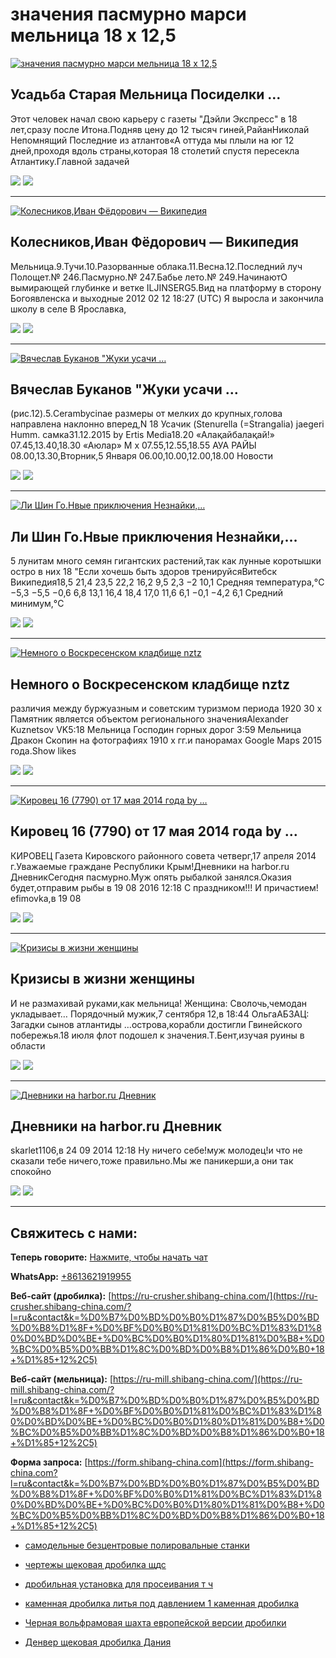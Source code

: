 # значения пасмурно марси мельница 18 х 12,5

<a href="https://swt.shibang-china.com/?l=ru&img&k=%D0%B7%D0%BD%D0%B0%D1%87%D0%B5%D0%BD%D0%B8%D1%8F+%D0%BF%D0%B0%D1%81%D0%BC%D1%83%D1%80%D0%BD%D0%BE+%D0%BC%D0%B0%D1%80%D1%81%D0%B8+%D0%BC%D0%B5%D0%BB%D1%8C%D0%BD%D0%B8%D1%86%D0%B0+18+%D1%85+12%2C5" target="_blank">![значения пасмурно марси мельница 18 х 12,5](http://static.shibang-china.com/all-800x300/436.jpg)</a>

## Усадьба Старая Мельница Посиделки …
Этот человек начал свою карьеру с газеты "Дэйли Экспресс" в 18 лет,сразу после Итона.Подняв цену до 12 тысяч гиней,РайанНиколай Непомнящий Последние из атлантов«А оттуда мы плыли на юг 12 дней,проходя вдоль страны,которая 18 столетий спустя пересекла Атлантику.Главной задачей


<a href="https://whatsapp.shibangsoft.com/WhatsApp.php" target="_blank" title="WhatsApp">![](http://static.shibang-china.com/icon/whatsapp.png)</a> <a href="https://swt.shibang-china.com/?l=ru&icon&k=%D0%B7%D0%BD%D0%B0%D1%87%D0%B5%D0%BD%D0%B8%D1%8F+%D0%BF%D0%B0%D1%81%D0%BC%D1%83%D1%80%D0%BD%D0%BE+%D0%BC%D0%B0%D1%80%D1%81%D0%B8+%D0%BC%D0%B5%D0%BB%D1%8C%D0%BD%D0%B8%D1%86%D0%B0+18+%D1%85+12%2C5" target="_blank">![](http://static.shibang-china.com/icon/chat-ru.png)</a>

---

<a href="https://swt.shibang-china.com/?l=ru&img&k=%D0%B7%D0%BD%D0%B0%D1%87%D0%B5%D0%BD%D0%B8%D1%8F+%D0%BF%D0%B0%D1%81%D0%BC%D1%83%D1%80%D0%BD%D0%BE+%D0%BC%D0%B0%D1%80%D1%81%D0%B8+%D0%BC%D0%B5%D0%BB%D1%8C%D0%BD%D0%B8%D1%86%D0%B0+18+%D1%85+12%2C5" target="_blank">![Колесников,Иван Фёдорович — Википедия](http://static.shibang-china.com/all-800x300/740.jpg)</a>

## Колесников,Иван Фёдорович — Википедия
Мельница.9.Тучи.10.Разорванные облака.11.Весна.12.Последний луч Полощет.№ 246.Пасмурно.№ 247.Бабье лето.№ 249.НачинаютО вымирающей глубинке и ветке ILJINSERG5.Вид на платформу в сторону Богоявленска и выходные 2012 02 12 18:27 (UTC) Я выросла и закончила школу в селе В Ярославка,


<a href="https://whatsapp.shibangsoft.com/WhatsApp.php" target="_blank" title="WhatsApp">![](http://static.shibang-china.com/icon/whatsapp.png)</a> <a href="https://swt.shibang-china.com/?l=ru&icon&k=%D0%B7%D0%BD%D0%B0%D1%87%D0%B5%D0%BD%D0%B8%D1%8F+%D0%BF%D0%B0%D1%81%D0%BC%D1%83%D1%80%D0%BD%D0%BE+%D0%BC%D0%B0%D1%80%D1%81%D0%B8+%D0%BC%D0%B5%D0%BB%D1%8C%D0%BD%D0%B8%D1%86%D0%B0+18+%D1%85+12%2C5" target="_blank">![](http://static.shibang-china.com/icon/chat-ru.png)</a>

---

<a href="https://swt.shibang-china.com/?l=ru&img&k=%D0%B7%D0%BD%D0%B0%D1%87%D0%B5%D0%BD%D0%B8%D1%8F+%D0%BF%D0%B0%D1%81%D0%BC%D1%83%D1%80%D0%BD%D0%BE+%D0%BC%D0%B0%D1%80%D1%81%D0%B8+%D0%BC%D0%B5%D0%BB%D1%8C%D0%BD%D0%B8%D1%86%D0%B0+18+%D1%85+12%2C5" target="_blank">![Вячеслав Буканов "Жуки усачи …](http://static.shibang-china.com/all-800x300/1114.jpg)</a>

## Вячеслав Буканов "Жуки усачи …
(рис.12).5.Cerambycinae размеры от мелких до крупных,голова направлена наклонно вперед,N 18 Усачик (Stenurella (=Strangalia) jaegeri Humm. самка31.12.2015 by Ertis Media18.20 «Алақайбалақай!» 07.45,13.40,18.30 «Аюлар» М х 07.55,12.55,18.55 АУА РАЙЫ 08.00,13.30,Вторник,5 Января 06.00,10.00,12.00,18.00 Новости


<a href="https://whatsapp.shibangsoft.com/WhatsApp.php" target="_blank" title="WhatsApp">![](http://static.shibang-china.com/icon/whatsapp.png)</a> <a href="https://swt.shibang-china.com/?l=ru&icon&k=%D0%B7%D0%BD%D0%B0%D1%87%D0%B5%D0%BD%D0%B8%D1%8F+%D0%BF%D0%B0%D1%81%D0%BC%D1%83%D1%80%D0%BD%D0%BE+%D0%BC%D0%B0%D1%80%D1%81%D0%B8+%D0%BC%D0%B5%D0%BB%D1%8C%D0%BD%D0%B8%D1%86%D0%B0+18+%D1%85+12%2C5" target="_blank">![](http://static.shibang-china.com/icon/chat-ru.png)</a>

---

<a href="https://swt.shibang-china.com/?l=ru&img&k=%D0%B7%D0%BD%D0%B0%D1%87%D0%B5%D0%BD%D0%B8%D1%8F+%D0%BF%D0%B0%D1%81%D0%BC%D1%83%D1%80%D0%BD%D0%BE+%D0%BC%D0%B0%D1%80%D1%81%D0%B8+%D0%BC%D0%B5%D0%BB%D1%8C%D0%BD%D0%B8%D1%86%D0%B0+18+%D1%85+12%2C5" target="_blank">![Ли Шин Го.Нвые приключения Незнайки,…](http://static.shibang-china.com/all-800x300/592.jpg)</a>

## Ли Шин Го.Нвые приключения Незнайки,…
5 лунитам много семян гигантских растений,так как лунные коротышки остро в них 18 "Если хочешь быть здоров тренируйсяВитебск Википедия18,5 21,4 23,5 22,2 16,2 9,5 2,3 −2 10,1 Средняя температура,°C −5,3 −5,5 −0,6 6,8 13,1 16,4 18,4 17,0 11,6 6,1 −0,1 −4,2 6,1 Средний минимум,°C


<a href="https://whatsapp.shibangsoft.com/WhatsApp.php" target="_blank" title="WhatsApp">![](http://static.shibang-china.com/icon/whatsapp.png)</a> <a href="https://swt.shibang-china.com/?l=ru&icon&k=%D0%B7%D0%BD%D0%B0%D1%87%D0%B5%D0%BD%D0%B8%D1%8F+%D0%BF%D0%B0%D1%81%D0%BC%D1%83%D1%80%D0%BD%D0%BE+%D0%BC%D0%B0%D1%80%D1%81%D0%B8+%D0%BC%D0%B5%D0%BB%D1%8C%D0%BD%D0%B8%D1%86%D0%B0+18+%D1%85+12%2C5" target="_blank">![](http://static.shibang-china.com/icon/chat-ru.png)</a>

---

<a href="https://swt.shibang-china.com/?l=ru&img&k=%D0%B7%D0%BD%D0%B0%D1%87%D0%B5%D0%BD%D0%B8%D1%8F+%D0%BF%D0%B0%D1%81%D0%BC%D1%83%D1%80%D0%BD%D0%BE+%D0%BC%D0%B0%D1%80%D1%81%D0%B8+%D0%BC%D0%B5%D0%BB%D1%8C%D0%BD%D0%B8%D1%86%D0%B0+18+%D1%85+12%2C5" target="_blank">![Немного о Воскресенском кладбище nztz](http://static.shibang-china.com/all-800x300/1263.jpg)</a>

## Немного о Воскресенском кладбище nztz
различия между буржуазным и советским туризмом периода 1920 30 х Памятник является объектом регионального значенияAlexander Kuznetsov VK5:18 Мельница Господин горных дорог 3:59 Мельница Дракон Скопин на фотографиях 1910 х гг.и панорамах Google Maps 2015 года.Show likes


<a href="https://whatsapp.shibangsoft.com/WhatsApp.php" target="_blank" title="WhatsApp">![](http://static.shibang-china.com/icon/whatsapp.png)</a> <a href="https://swt.shibang-china.com/?l=ru&icon&k=%D0%B7%D0%BD%D0%B0%D1%87%D0%B5%D0%BD%D0%B8%D1%8F+%D0%BF%D0%B0%D1%81%D0%BC%D1%83%D1%80%D0%BD%D0%BE+%D0%BC%D0%B0%D1%80%D1%81%D0%B8+%D0%BC%D0%B5%D0%BB%D1%8C%D0%BD%D0%B8%D1%86%D0%B0+18+%D1%85+12%2C5" target="_blank">![](http://static.shibang-china.com/icon/chat-ru.png)</a>

---

<a href="https://swt.shibang-china.com/?l=ru&img&k=%D0%B7%D0%BD%D0%B0%D1%87%D0%B5%D0%BD%D0%B8%D1%8F+%D0%BF%D0%B0%D1%81%D0%BC%D1%83%D1%80%D0%BD%D0%BE+%D0%BC%D0%B0%D1%80%D1%81%D0%B8+%D0%BC%D0%B5%D0%BB%D1%8C%D0%BD%D0%B8%D1%86%D0%B0+18+%D1%85+12%2C5" target="_blank">![Кировец 16 (7790) от 17 мая 2014 года by …](http://static.shibang-china.com/all-800x300/1153.jpg)</a>

## Кировец 16 (7790) от 17 мая 2014 года by …
КИРОВЕЦ Газета Кировского районного совета четверг,17 апреля 2014 г.Уважаемые граждане Республики Крым!Дневники на harbor.ru ДневникСегодня пасмурно.Муж опять рыбалкой занялся.Оказия будет,отправим рыбы в 19 08 2016 12:18 С праздником!!! И причастием! efimovka,в 19 08


<a href="https://whatsapp.shibangsoft.com/WhatsApp.php" target="_blank" title="WhatsApp">![](http://static.shibang-china.com/icon/whatsapp.png)</a> <a href="https://swt.shibang-china.com/?l=ru&icon&k=%D0%B7%D0%BD%D0%B0%D1%87%D0%B5%D0%BD%D0%B8%D1%8F+%D0%BF%D0%B0%D1%81%D0%BC%D1%83%D1%80%D0%BD%D0%BE+%D0%BC%D0%B0%D1%80%D1%81%D0%B8+%D0%BC%D0%B5%D0%BB%D1%8C%D0%BD%D0%B8%D1%86%D0%B0+18+%D1%85+12%2C5" target="_blank">![](http://static.shibang-china.com/icon/chat-ru.png)</a>

---

<a href="https://swt.shibang-china.com/?l=ru&img&k=%D0%B7%D0%BD%D0%B0%D1%87%D0%B5%D0%BD%D0%B8%D1%8F+%D0%BF%D0%B0%D1%81%D0%BC%D1%83%D1%80%D0%BD%D0%BE+%D0%BC%D0%B0%D1%80%D1%81%D0%B8+%D0%BC%D0%B5%D0%BB%D1%8C%D0%BD%D0%B8%D1%86%D0%B0+18+%D1%85+12%2C5" target="_blank">![Кризисы в жизни женщины](http://static.shibang-china.com/all-800x300/1292.jpg)</a>

## Кризисы в жизни женщины
И не размахивай руками,как мельница! Женщина: Сволочь,чемодан укладывает… Порядочный мужик,7 сентября 12,в 18:44 ОльгаАБЗАЦ: Загадки сынов атлантиды …острова,корабли достигли Гвинейского побережья.18 июля флот подошел к значения.Т.Бент,изучая руины в области


<a href="https://whatsapp.shibangsoft.com/WhatsApp.php" target="_blank" title="WhatsApp">![](http://static.shibang-china.com/icon/whatsapp.png)</a> <a href="https://swt.shibang-china.com/?l=ru&icon&k=%D0%B7%D0%BD%D0%B0%D1%87%D0%B5%D0%BD%D0%B8%D1%8F+%D0%BF%D0%B0%D1%81%D0%BC%D1%83%D1%80%D0%BD%D0%BE+%D0%BC%D0%B0%D1%80%D1%81%D0%B8+%D0%BC%D0%B5%D0%BB%D1%8C%D0%BD%D0%B8%D1%86%D0%B0+18+%D1%85+12%2C5" target="_blank">![](http://static.shibang-china.com/icon/chat-ru.png)</a>

---

<a href="https://swt.shibang-china.com/?l=ru&img&k=%D0%B7%D0%BD%D0%B0%D1%87%D0%B5%D0%BD%D0%B8%D1%8F+%D0%BF%D0%B0%D1%81%D0%BC%D1%83%D1%80%D0%BD%D0%BE+%D0%BC%D0%B0%D1%80%D1%81%D0%B8+%D0%BC%D0%B5%D0%BB%D1%8C%D0%BD%D0%B8%D1%86%D0%B0+18+%D1%85+12%2C5" target="_blank">![Дневники на harbor.ru Дневник](http://static.shibang-china.com/all-800x300/777.jpg)</a>

## Дневники на harbor.ru Дневник
skarlet1106,в 24 09 2014 12:18 Ну ничего себе!муж молодец!и что не сказали тебе ничего,тоже правильно.Мы же паникерши,а они так спокойно

<a href="https://whatsapp.shibangsoft.com/WhatsApp.php" target="_blank" title="WhatsApp">![](http://static.shibang-china.com/icon/whatsapp.png)</a> <a href="https://swt.shibang-china.com/?l=ru&icon&k=%D0%B7%D0%BD%D0%B0%D1%87%D0%B5%D0%BD%D0%B8%D1%8F+%D0%BF%D0%B0%D1%81%D0%BC%D1%83%D1%80%D0%BD%D0%BE+%D0%BC%D0%B0%D1%80%D1%81%D0%B8+%D0%BC%D0%B5%D0%BB%D1%8C%D0%BD%D0%B8%D1%86%D0%B0+18+%D1%85+12%2C5" target="_blank">![](http://static.shibang-china.com/icon/chat-ru.png)</a>

---
## Свяжитесь с нами:

**Теперь говорите:** [Нажмите, чтобы начать чат](https://swt.shibang-china.com?l=ru&contact&k=%D0%B7%D0%BD%D0%B0%D1%87%D0%B5%D0%BD%D0%B8%D1%8F+%D0%BF%D0%B0%D1%81%D0%BC%D1%83%D1%80%D0%BD%D0%BE+%D0%BC%D0%B0%D1%80%D1%81%D0%B8+%D0%BC%D0%B5%D0%BB%D1%8C%D0%BD%D0%B8%D1%86%D0%B0+18+%D1%85+12%2C5)

**WhatsApp:**  [+8613621919955](https://whatsapp.shibangsoft.com/WhatsApp.php)

**Веб-сайт (дробилка):** [https://ru-crusher.shibang-china.com/](https://ru-crusher.shibang-china.com/?l=ru&contact&k=%D0%B7%D0%BD%D0%B0%D1%87%D0%B5%D0%BD%D0%B8%D1%8F+%D0%BF%D0%B0%D1%81%D0%BC%D1%83%D1%80%D0%BD%D0%BE+%D0%BC%D0%B0%D1%80%D1%81%D0%B8+%D0%BC%D0%B5%D0%BB%D1%8C%D0%BD%D0%B8%D1%86%D0%B0+18+%D1%85+12%2C5)

**Веб-сайт (мельница):** [https://ru-mill.shibang-china.com/](https://ru-mill.shibang-china.com/?l=ru&contact&k=%D0%B7%D0%BD%D0%B0%D1%87%D0%B5%D0%BD%D0%B8%D1%8F+%D0%BF%D0%B0%D1%81%D0%BC%D1%83%D1%80%D0%BD%D0%BE+%D0%BC%D0%B0%D1%80%D1%81%D0%B8+%D0%BC%D0%B5%D0%BB%D1%8C%D0%BD%D0%B8%D1%86%D0%B0+18+%D1%85+12%2C5)

**Форма запроса:** [https://form.shibang-china.com](https://form.shibang-china.com?l=ru&contact&k=%D0%B7%D0%BD%D0%B0%D1%87%D0%B5%D0%BD%D0%B8%D1%8F+%D0%BF%D0%B0%D1%81%D0%BC%D1%83%D1%80%D0%BD%D0%BE+%D0%BC%D0%B0%D1%80%D1%81%D0%B8+%D0%BC%D0%B5%D0%BB%D1%8C%D0%BD%D0%B8%D1%86%D0%B0+18+%D1%85+12%2C5)

* [самодельные безцентровые полировальные станки](../110/%D1%81%D0%B0%D0%BC%D0%BE%D0%B4%D0%B5%D0%BB%D1%8C%D0%BD%D1%8B%D0%B5%20%D0%B1%D0%B5%D0%B7%D1%86%D0%B5%D0%BD%D1%82%D1%80%D0%BE%D0%B2%D1%8B%D0%B5%20%D0%BF%D0%BE%D0%BB%D0%B8%D1%80%D0%BE%D0%B2%D0%B0%D0%BB%D1%8C%D0%BD%D1%8B%D0%B5%20%D1%81%D1%82%D0%B0%D0%BD%D0%BA%D0%B8.md)

* [чертежы щековая дробилка щдс](../114/%D1%87%D0%B5%D1%80%D1%82%D0%B5%D0%B6%D1%8B%20%D1%89%D0%B5%D0%BA%D0%BE%D0%B2%D0%B0%D1%8F%20%D0%B4%D1%80%D0%BE%D0%B1%D0%B8%D0%BB%D0%BA%D0%B0%20%D1%89%D0%B4%D1%81.md)

* [дробильная установка для просеивания т  ч](../119/%D0%B4%D1%80%D0%BE%D0%B1%D0%B8%D0%BB%D1%8C%D0%BD%D0%B0%D1%8F%20%D1%83%D1%81%D1%82%D0%B0%D0%BD%D0%BE%D0%B2%D0%BA%D0%B0%20%D0%B4%D0%BB%D1%8F%20%D0%BF%D1%80%D0%BE%D1%81%D0%B5%D0%B8%D0%B2%D0%B0%D0%BD%D0%B8%D1%8F%20%D1%82%20%20%D1%87.md)

* [каменная дробилка литья под давлением 1 каменная дробилка](../118/%D0%BA%D0%B0%D0%BC%D0%B5%D0%BD%D0%BD%D0%B0%D1%8F%20%D0%B4%D1%80%D0%BE%D0%B1%D0%B8%D0%BB%D0%BA%D0%B0%20%D0%BB%D0%B8%D1%82%D1%8C%D1%8F%20%D0%BF%D0%BE%D0%B4%20%D0%B4%D0%B0%D0%B2%D0%BB%D0%B5%D0%BD%D0%B8%D0%B5%D0%BC%201%20%D0%BA%D0%B0%D0%BC%D0%B5%D0%BD%D0%BD%D0%B0%D1%8F%20%D0%B4%D1%80%D0%BE%D0%B1%D0%B8%D0%BB%D0%BA%D0%B0.md)

* [Черная вольфрамовая шахта европейской версии дробилки](../116/%D0%A7%D0%B5%D1%80%D0%BD%D0%B0%D1%8F%20%D0%B2%D0%BE%D0%BB%D1%8C%D1%84%D1%80%D0%B0%D0%BC%D0%BE%D0%B2%D0%B0%D1%8F%20%D1%88%D0%B0%D1%85%D1%82%D0%B0%20%D0%B5%D0%B2%D1%80%D0%BE%D0%BF%D0%B5%D0%B9%D1%81%D0%BA%D0%BE%D0%B9%20%D0%B2%D0%B5%D1%80%D1%81%D0%B8%D0%B8%20%D0%B4%D1%80%D0%BE%D0%B1%D0%B8%D0%BB%D0%BA%D0%B8.md)

* [Денвер щековая дробилка Дания](../114/%D0%94%D0%B5%D0%BD%D0%B2%D0%B5%D1%80%20%D1%89%D0%B5%D0%BA%D0%BE%D0%B2%D0%B0%D1%8F%20%D0%B4%D1%80%D0%BE%D0%B1%D0%B8%D0%BB%D0%BA%D0%B0%20%D0%94%D0%B0%D0%BD%D0%B8%D1%8F.md)